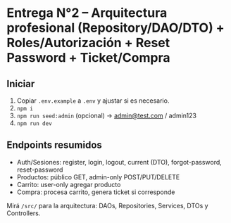 # Entrega N°2 – Arquitectura profesional (Repository/DAO/DTO) + Roles/Autorización + Reset Password + Ticket/Compra

## Iniciar
1) Copiar `.env.example` a `.env` y ajustar si es necesario.
2) `npm i`
3) `npm run seed:admin` (opcional) → admin@test.com / admin123
4) `npm run dev`

## Endpoints resumidos
- Auth/Sesiones: register, login, logout, current (DTO), forgot-password, reset-password
- Productos: público GET, admin-only POST/PUT/DELETE
- Carrito: user-only agregar producto
- Compra: procesa carrito, genera ticket si corresponde

Mirá `/src/` para la arquitectura: DAOs, Repositories, Services, DTOs y Controllers.
